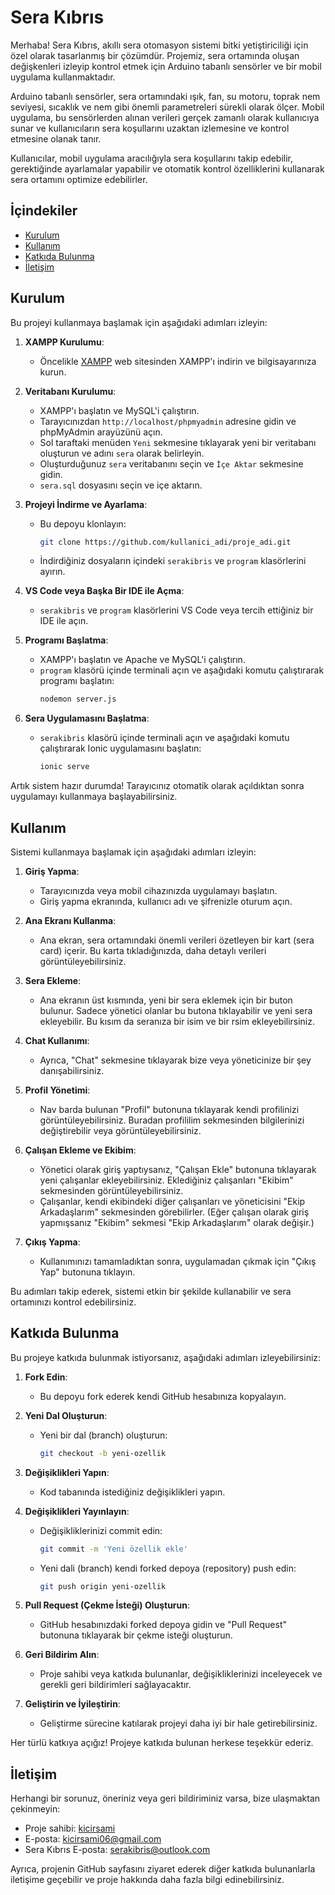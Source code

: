 # Sera Kıbrıs 

Merhaba! Sera Kıbrıs, akıllı sera otomasyon sistemi bitki yetiştiriciliği için özel olarak tasarlanmış bir çözümdür. Projemiz, sera ortamında oluşan değişkenleri izleyip kontrol etmek için Arduino tabanlı sensörler ve bir mobil uygulama kullanmaktadır.

Arduino tabanlı sensörler, sera ortamındaki ışık, fan, su motoru, toprak nem seviyesi, sıcaklık ve nem gibi önemli parametreleri sürekli olarak ölçer. Mobil uygulama, bu sensörlerden alınan verileri gerçek zamanlı olarak kullanıcıya sunar ve kullanıcıların sera koşullarını uzaktan izlemesine ve kontrol etmesine olanak tanır.

Kullanıcılar, mobil uygulama aracılığıyla sera koşullarını takip edebilir, gerektiğinde ayarlamalar yapabilir ve otomatik kontrol özelliklerini kullanarak sera ortamını optimize edebilirler.

## İçindekiler

- [Kurulum](#kurulum)
- [Kullanım](#kullanım)
- [Katkıda Bulunma](#katkıda-bulunma)
- [İletişim](#iletişim)

## Kurulum

Bu projeyi kullanmaya başlamak için aşağıdaki adımları izleyin:

1. **XAMPP Kurulumu**:
   - Öncelikle [XAMPP](https://www.apachefriends.org/tr/index.html) web sitesinden XAMPP'ı indirin ve bilgisayarınıza kurun.

2. **Veritabanı Kurulumu**:
   - XAMPP'ı başlatın ve MySQL'i çalıştırın.
   - Tarayıcınızdan `http://localhost/phpmyadmin` adresine gidin ve phpMyAdmin arayüzünü açın.
   - Sol taraftaki menüden `Yeni` sekmesine tıklayarak yeni bir veritabanı oluşturun ve adını `sera` olarak belirleyin.
   - Oluşturduğunuz `sera` veritabanını seçin ve `İçe Aktar` sekmesine gidin.
   - `sera.sql` dosyasını seçin ve içe aktarın.

3. **Projeyi İndirme ve Ayarlama**:
   - Bu depoyu klonlayın:
     ```sh
     git clone https://github.com/kullanici_adi/proje_adi.git
     ```
   - İndirdiğiniz dosyaların içindeki `serakibris` ve `program` klasörlerini ayırın.

4. **VS Code veya Başka Bir IDE ile Açma**:
   - `serakibris` ve `program` klasörlerini VS Code veya tercih ettiğiniz bir IDE ile açın.

5. **Programı Başlatma**:
   - XAMPP'ı başlatın ve Apache ve MySQL'i çalıştırın.
   - `program` klasörü içinde terminali açın ve aşağıdaki komutu çalıştırarak programı başlatın:
     ```sh
     nodemon server.js
     ```

6. **Sera Uygulamasını Başlatma**:
   - `serakibris` klasörü içinde terminali açın ve aşağıdaki komutu çalıştırarak Ionic uygulamasını başlatın:
     ```sh
     ionic serve
     ```

Artık sistem hazır durumda! Tarayıcınız otomatik olarak açıldıktan sonra uygulamayı kullanmaya başlayabilirsiniz.


## Kullanım

Sistemi kullanmaya başlamak için aşağıdaki adımları izleyin:

1. **Giriş Yapma**:
   - Tarayıcınızda veya mobil cihazınızda uygulamayı başlatın.
   - Giriş yapma ekranında, kullanıcı adı ve şifrenizle oturum açın.

2. **Ana Ekranı Kullanma**:
   - Ana ekran, sera ortamındaki önemli verileri özetleyen bir kart (sera card) içerir. Bu karta tıkladığınızda, daha detaylı verileri görüntüleyebilirsiniz.

3. **Sera Ekleme**:
   - Ana ekranın üst kısmında, yeni bir sera eklemek için bir buton bulunur. Sadece yönetici olanlar bu butona tıklayabilir ve yeni sera ekleyebilir. Bu kısım da seranıza bir isim ve bir rsim ekleyebilirsiniz.
  
4. **Chat Kullanımı**:
   - Ayrıca, "Chat" sekmesine tıklayarak bize veya yöneticinize bir şey danışabilirsiniz.

5. **Profil Yönetimi**:
   - Nav barda bulunan "Profil" butonuna tıklayarak kendi profilinizi görüntüleyebilirsiniz. Buradan profililim sekmesinden bilgilerinizi değiştirebilir veya görüntüleyebilirsiniz.

6. **Çalışan Ekleme ve Ekibim**:
   - Yönetici olarak giriş yaptıysanız, "Çalışan Ekle" butonuna tıklayarak yeni çalışanlar ekleyebilirsiniz. Eklediğiniz çalışanları "Ekibim" sekmesinden görüntüleyebilirsiniz.
   - Çalışanlar, kendi ekibindeki diğer çalışanları ve yöneticisini "Ekip Arkadaşlarım" sekmesinden görebilirler. (Eğer çalışan olarak giriş yapmışsanız "Ekibim" sekmesi "Ekip Arkadaşlarım" olarak değişir.)

7. **Çıkış Yapma**:
   - Kullanımınızı tamamladıktan sonra, uygulamadan çıkmak için "Çıkış Yap" butonuna tıklayın.

Bu adımları takip ederek, sistemi etkin bir şekilde kullanabilir ve sera ortamınızı kontrol edebilirsiniz.


## Katkıda Bulunma

Bu projeye katkıda bulunmak istiyorsanız, aşağıdaki adımları izleyebilirsiniz:

1. **Fork Edin**:
   - Bu depoyu fork ederek kendi GitHub hesabınıza kopyalayın.

2. **Yeni Dal Oluşturun**:
   - Yeni bir dal (branch) oluşturun:
     ```sh
     git checkout -b yeni-ozellik
     ```

3. **Değişiklikleri Yapın**:
   - Kod tabanında istediğiniz değişiklikleri yapın.

4. **Değişiklikleri Yayınlayın**:
   - Değişikliklerinizi commit edin:
     ```sh
     git commit -m 'Yeni özellik ekle'
     ```
   - Yeni dali (branch) kendi forked depoya (repository) push edin:
     ```sh
     git push origin yeni-ozellik
     ```

5. **Pull Request (Çekme İsteği) Oluşturun**:
   - GitHub hesabınızdaki forked depoya gidin ve "Pull Request" butonuna tıklayarak bir çekme isteği oluşturun.

6. **Geri Bildirim Alın**:
   - Proje sahibi veya katkıda bulunanlar, değişikliklerinizi inceleyecek ve gerekli geri bildirimleri sağlayacaktır.

7. **Geliştirin ve İyileştirin**:
   - Geliştirme sürecine katılarak projeyi daha iyi bir hale getirebilirsiniz.

Her türlü katkıya açığız! Projeye katkıda bulunan herkese teşekkür ederiz.


## İletişim

Herhangi bir sorunuz, öneriniz veya geri bildiriminiz varsa, bize ulaşmaktan çekinmeyin:

- Proje sahibi: [kicirsami](https://github.com/kicirsami)
- E-posta: [kicirsami06@gmail.com](mailto:kicirsami06@gmail.com)
- Sera Kıbrıs E-posta: [serakibris@outlook.com](mailto:serakibris@outlook.com)

Ayrıca, projenin GitHub sayfasını ziyaret ederek diğer katkıda bulunanlarla iletişime geçebilir ve proje hakkında daha fazla bilgi edinebilirsiniz.






